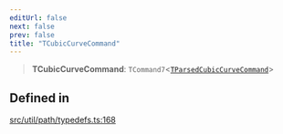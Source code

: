 ```yaml
---
editUrl: false
next: false
prev: false
title: "TCubicCurveCommand"
---
```


> **TCubicCurveCommand**: `TCommand7`\<[`TParsedCubicCurveCommand`](/api/namespaces/util/type-aliases/tparsedcubiccurvecommand/)\>

## Defined in

[src/util/path/typedefs.ts:168](https://github.com/fabricjs/fabric.js/blob/a0b4adf41e0a1fd81824114cedd4c32bfb8cac25/src/util/path/typedefs.ts#L168)
